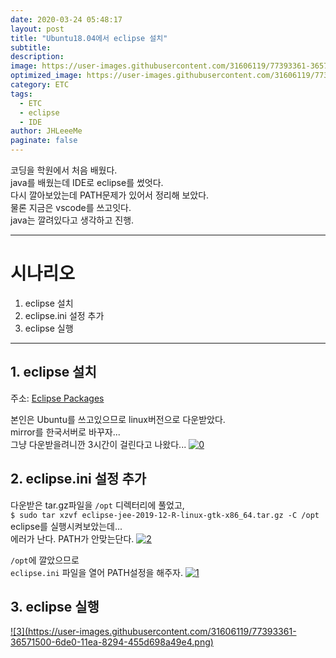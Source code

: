 ```yaml
---
date: 2020-03-24 05:48:17
layout: post
title: "Ubuntu18.04에서 eclipse 설치"
subtitle:
description:
image: https://user-images.githubusercontent.com/31606119/77393361-36571500-6de0-11ea-8294-455d698a49e4.png
optimized_image: https://user-images.githubusercontent.com/31606119/77393361-36571500-6de0-11ea-8294-455d698a49e4.png
category: ETC
tags:
  - ETC
  - eclipse
  - IDE
author: JHLeeeMe
paginate: false
---
```


코딩을 학원에서 처음 배웠다.  
java를 배웠는데 IDE로 eclipse를 썼엇다.  
다시 깔아보았는데 PATH문제가 있어서 정리해 보았다.  
물론 지금은 vscode를 쓰고잇다.  
java는 깔려있다고 생각하고 진행.

---

# 시나리오
1. eclipse 설치
2. eclipse.ini 설정 추가
3. eclipse 실행

---

## 1. eclipse 설치
주소: [Eclipse Packages](https://www.eclipse.org/downloads/packages/)

본인은 Ubuntu를 쓰고있으므로 linux버전으로 다운받았다.  
mirror를 한국서버로 바꾸자...  
그냥 다운받을려니깐 3시간이 걸린다고 나왔다...
<a href='https://user-images.githubusercontent.com/31606119/77393353-348d5180-6de0-11ea-8053-d4c8e1bb58a4.png'>
![0](https://user-images.githubusercontent.com/31606119/77393353-348d5180-6de0-11ea-8053-d4c8e1bb58a4.png)
</a>


## 2. eclipse.ini 설정 추가
다운받은 tar.gz파일을 ```/opt``` 디렉터리에 풀었고,  
```$ sudo tar xzvf eclipse-jee-2019-12-R-linux-gtk-x86_64.tar.gz -C /opt```  
eclipse를 실행시켜보았는데...  
에러가 난다. PATH가 안맞는단다.
<a href='https://user-images.githubusercontent.com/31606119/77393360-35be7e80-6de0-11ea-9841-81e4a997746c.png'>
![2](https://user-images.githubusercontent.com/31606119/77393360-35be7e80-6de0-11ea-9841-81e4a997746c.png)
</a>

```/opt```에 깔았으므로  
```eclipse.ini``` 파일을 열어 PATH설정을 해주자.
<a href='https://user-images.githubusercontent.com/31606119/77393358-3525e800-6de0-11ea-9f1c-d2cc3fd0c350.png'>
![1](https://user-images.githubusercontent.com/31606119/77393358-3525e800-6de0-11ea-9f1c-d2cc3fd0c350.png)
</a>


## 3. eclipse 실행
<a href='https://user-images.githubusercontent.com/31606119/77393361-36571500-6de0-11ea-8294-455d698a49e4.png'>
![3](https://user-images.githubusercontent.com/31606119/77393361-36571500-6de0-11ea-8294-455d698a49e4.png)
</a>
